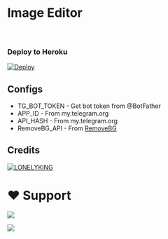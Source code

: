 # Image Editor
 

ㅤㅤㅤㅤㅤㅤㅤ  

### Deploy to Heroku
[![Deploy](https://www.herokucdn.com/deploy/button.svg)](https://heroku.com/deploy?template=https://github.com/kittuthemeo/image_editor)



## Configs

* TG_BOT_TOKEN  - Get bot token from @BotFather
* APP_ID        - From my.telegram.org 
* API_HASH      - From my.telegram.org 
* RemoveBG_API  - From [RemoveBG](https://www.remove.bg/b/background-removal-api)

## Credits

[![LONELYKING](https://img.shields.io/badge/kittuTEAMKARMA-FE7A16?style=for-the-badge&logo=stack-overflow&logoColor=green)](https://t.me/SARBUDEEN786)

# ❤️ Support
<a href="https://t.me/thanimaibots"><img src="https://img.shields.io/badge/Join-Telegram%20Channel-red.svg?logo=Telegram"></a>

<a href="https://t.me/thanimaisupport"><img src="https://img.shields.io/badge/Join-Telegram%20Group-blue.svg?logo=telegram"></a>
